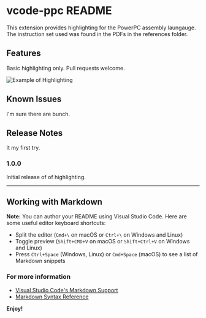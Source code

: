 # vcode-ppc README

This extension provides highlighting for the PowerPC assembly laungauge. The instruction set used was found in the PDFs in the references folder.

## Features

Basic highlighting only. Pull requests welcome.

![Example of Highlighting](https://github.com/zachsez/vscode-ppc/blob/master/images/example_highlighting.JPG)

## Known Issues

I'm sure there are bunch.

## Release Notes

It my first try.

### 1.0.0

Initial release of of highlighting.

-----------------------------------------------------------------------------------------------------------

## Working with Markdown

**Note:** You can author your README using Visual Studio Code.  Here are some useful editor keyboard shortcuts:

* Split the editor (`Cmd+\` on macOS or `Ctrl+\` on Windows and Linux)
* Toggle preview (`Shift+CMD+V` on macOS or `Shift+Ctrl+V` on Windows and Linux)
* Press `Ctrl+Space` (Windows, Linux) or `Cmd+Space` (macOS) to see a list of Markdown snippets

### For more information

* [Visual Studio Code's Markdown Support](http://code.visualstudio.com/docs/languages/markdown)
* [Markdown Syntax Reference](https://help.github.com/articles/markdown-basics/)

**Enjoy!**
